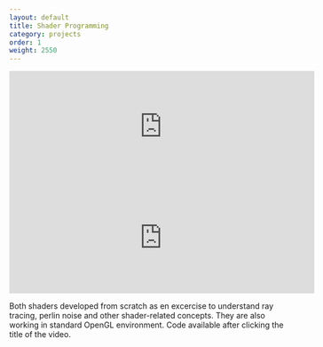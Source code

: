 ```yaml
---
layout: default
title: Shader Programming
category: projects
order: 1
weight: 2550
---
```

<iframe width="550" height="200" frameborder="0" src="https://www.shadertoy.com/embed/4l2SDc?gui=true&t=10&paused=true&muted=false" allowfullscreen></iframe>

<iframe width="550" height="200" frameborder="0" src="https://www.shadertoy.com/embed/4l2SWh?gui=true&t=10&paused=true&muted=false" allowfullscreen></iframe>

Both shaders developed from scratch as en excercise to understand ray tracing, perlin noise and other shader-related concepts. They are also working in standard OpenGL environment. Code available after clicking the title of the video.
